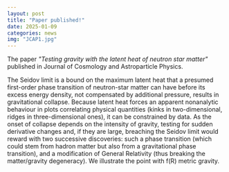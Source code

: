 ```yaml
---
layout: post
title: "Paper published!"
date: 2025-01-09
categories: news
img: "JCAP1.jpg"
---
```

The paper *"Testing gravity with the latent heat of neutron star matter"* published in Journal of Cosmology and Astroparticle Physics. 



The Seidov limit is a bound on the maximum latent heat that a presumed first-order phase transition of neutron-star matter can have before its excess energy density, 
not compensated by additional pressure, results in gravitational collapse. Because latent heat forces an apparent nonanalytic behaviour in plots correlating physical quantities (kinks in two-dimensional, 
ridges in three-dimensional ones), it can be constrained by data. As the onset of collapse depends on the intensity of gravity, testing for sudden derivative changes and, if they are large, breaching the 
Seidov limit would reward with two successive discoveries: such a phase transition (which could stem from hadron matter but also from a gravitational phase transition), and a modification of 
General Relativity (thus breaking the matter/gravity degeneracy). We illustrate the point with f(R) metric gravity.
